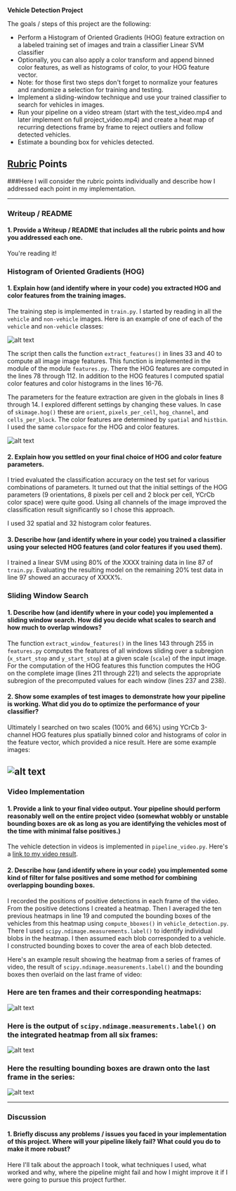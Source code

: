 **Vehicle Detection Project**

The goals / steps of this project are the following:

* Perform a Histogram of Oriented Gradients (HOG) feature extraction on a labeled training set of images and train a classifier Linear SVM classifier
* Optionally, you can also apply a color transform and append binned color features, as well as histograms of color, to your HOG feature vector. 
* Note: for those first two steps don't forget to normalize your features and randomize a selection for training and testing.
* Implement a sliding-window technique and use your trained classifier to search for vehicles in images.
* Run your pipeline on a video stream (start with the test_video.mp4 and later implement on full project_video.mp4) and create a heat map of recurring detections frame by frame to reject outliers and follow detected vehicles.
* Estimate a bounding box for vehicles detected.

[//]: # (Image References)
[image1]: ./examples/car_not_car.png
[image2]: ./examples/HOG_example.jpg
[image3]: ./windows.png
[image5]: ./frames.png
[image6]: ./labels.png
[image7]: ./bboxes.png

## [Rubric](https://review.udacity.com/#!/rubrics/513/view) Points
###Here I will consider the rubric points individually and describe how I addressed each point in my implementation.  

---
### Writeup / README

#### 1. Provide a Writeup / README that includes all the rubric points and how you addressed each one. 

You're reading it!

### Histogram of Oriented Gradients (HOG)

#### 1. Explain how (and identify where in your code) you extracted HOG and color features from the training images.

The training step is implemented in `train.py`. I started by reading in all the `vehicle` and `non-vehicle` images.  Here is an example of one of each of the `vehicle` and `non-vehicle` classes:

![alt text][image1]

The script then calls the function `extract_features()` in lines 33 and 40 to compute all image image features. This function is implemented in the module of the module `features.py`. There the HOG features are computed in the lines 78 through 112. In addition to the HOG features I computed spatial color features and color histograms in the lines 16-76.

The parameters for the feature extraction are given in the globals in lines 8 through 14. I explored different settings by changing these values. In case of `skimage.hog()` these are `orient`, `pixels_per_cell`, `hog_channel`, and `cells_per_block`. The color features are determined by `spatial` and `histbin`. I used the same `colorspace` for the HOG and color features.

![alt text][image2]

#### 2. Explain how you settled on your final choice of HOG and color feature parameters.

I tried evaluated the classification accuracy on the test set for various combinations of parameters. It turned out that the initial settings of the HOG parameters (9 orientations, 8 pixels per cell and 2 block per cell, YCrCb color space) were quite good. Using all channels of the image improved the classification result significantly so I chose this approach. 

I used 32 spatial and 32 histogram color features.

#### 3. Describe how (and identify where in your code) you trained a classifier using your selected HOG features (and color features if you used them).

I trained a linear SVM using 80% of the XXXX training data in line 87 of `train.py`. Evaluating the resulting model on the remaining 20% test data in line 97 showed an accuracy of XXXX%.

### Sliding Window Search

#### 1. Describe how (and identify where in your code) you implemented a sliding window search.  How did you decide what scales to search and how much to overlap windows?

The function `extract_window_features()` in the lines 143 through 255 in `features.py` computes the features of all windows sliding over a subregion (`x_start_stop` and `y_start_stop`) at a given scale (`scale`) of the input image. For the computation of the HOG features this function computes the HOG on the complete image (lines 211 through 221) and selects the appropriate subregion of the precomputed values for each window (lines 237 and 238).

#### 2. Show some examples of test images to demonstrate how your pipeline is working.  What did you do to optimize the performance of your classifier?

Ultimately I searched on two scales (100% and 66%) using YCrCb 3-channel HOG features plus spatially binned color and histograms of color in the feature vector, which provided a nice result.  Here are some example images:

![alt text][image3]
---

### Video Implementation

#### 1. Provide a link to your final video output.  Your pipeline should perform reasonably well on the entire project video (somewhat wobbly or unstable bounding boxes are ok as long as you are identifying the vehicles most of the time with minimal false positives.)

The vehicle detection in videos is implemented in `pipeline_video.py`. Here's a [link to my video result](./output.mp4).

#### 2. Describe how (and identify where in your code) you implemented some kind of filter for false positives and some method for combining overlapping bounding boxes.

I recorded the positions of positive detections in each frame of the video.  From the positive detections I created a heatmap. Then I averaged the ten previous heatmaps in line 19 and computed the bounding boxes of the vehicles from this heatmap using `compute_bboxes()` in `vehicle_detection.py`.  
There I used `scipy.ndimage.measurements.label()` to identify individual blobs in the heatmap.  I then assumed each blob corresponded to a vehicle.  I constructed bounding boxes to cover the area of each blob detected.  

Here's an example result showing the heatmap from a series of frames of video, the result of `scipy.ndimage.measurements.label()` and the bounding boxes then overlaid on the last frame of video:

### Here are ten frames and their corresponding heatmaps:

![alt text][image5]

### Here is the output of `scipy.ndimage.measurements.label()` on the integrated heatmap from all six frames:
![alt text][image6]

### Here the resulting bounding boxes are drawn onto the last frame in the series:
![alt text][image7]


---

### Discussion

#### 1. Briefly discuss any problems / issues you faced in your implementation of this project.  Where will your pipeline likely fail?  What could you do to make it more robust?

Here I'll talk about the approach I took, what techniques I used, what worked and why, where the pipeline might fail and how I might improve it if I were going to pursue this project further.  

